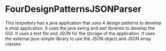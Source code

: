 # FourDesignPatternsJSONParser
This respoitory has a java application that uses 4 design patterns to develop a shop application.
It uses the java swing and awt libraries to develop the GUI. It uses a text file and JSON for the storage of the 
application. It uses the external json-simple library to use the JSON object and JSON array classes.  
